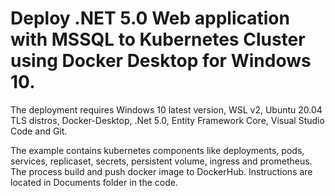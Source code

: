 # Deploy .NET 5.0 Web application with MSSQL to Kubernetes Cluster using Docker Desktop for Windows 10.
The deployment requires Windows 10 latest version, WSL v2,
Ubuntu 20.04 TLS distros, Docker-Desktop,
.Net 5.0, Entity Framework Core, Visual Studio Code
and Git.

The example contains kubernetes components like deployments,
pods, services, replicaset, secrets, persistent volume, ingress and
prometheus. The process build and push docker image to DockerHub. 
Instructions are located in Documents folder in the code.
